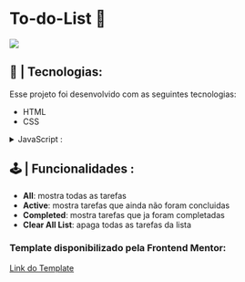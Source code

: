 <h1>To-do-List 📆</h1>
<img src="https://user-images.githubusercontent.com/104960654/219538117-129e9f8a-5a1d-4e3f-8115-8099d8a42935.png">

## 🚀 | Tecnologias:
Esse projeto foi desenvolvido com as seguintes tecnologias:
- HTML
- CSS
<details>
<summary> JavaScript :</summary>
<ul>
<li>spread Operator</li>
<li>Arrow Function</li>
<li>Map Function</li>
<li>DOM</li>
<li>Event Listeners</li>
</ul>
</details>


## 🕹 | Funcionalidades :
- **All**: mostra todas as tarefas 
- **Active**: mostra tarefas que ainda não foram concluidas
- **Completed**: mostra tarefas que ja foram completadas
- **Clear All List**: apaga todas as tarefas da lista
### Template disponibilizado pela Frontend Mentor:
<a href="https://www.frontendmentor.io/challenges/todo-app-Su1_KokOW" targer="_blank">Link do Template</a>
